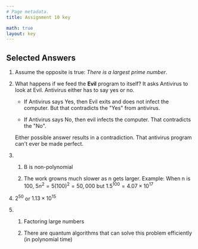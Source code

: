 ```yaml
---
# Page metadata.
title: Assignment 10 key

math: true
layout: key
---
```


## Selected Answers

1. Assume the opposite is true: *There is a largest prime number*.

2. What happens if we feed the **Evil** program to itself? It asks Antivirus to look at Evil.
Antivirus either has to say yes or no.

    * If Antivirus says Yes, then Evil exits and does not infect the computer.
    But that contradicts the "Yes" from antivirus.

    * If Antivirus says No, then evil infects the computer. That contradicts the "No".  

    Either possible answer results in a contradiction. That antivirus program can't ever
    be made perfect.

1.  1. B is non-polynomial

    1. The work growns much slower as n gets larger. Example: When n is 100,
    $5n^2 = 5(100)^2 = 50,000$ but 
    $1.5^{100} = 4.07 \times 10^{17}$

1. $2^{50}$ or $1.13 \times 10^{15}$

1.  
    1. Factoring large numbers

    1. There are quantum algorithms that can solve this problem efficiently (in polynomial time)
